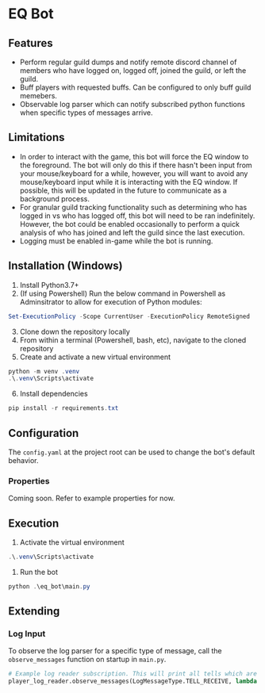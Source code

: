 # EQ Bot

## Features
- Perform regular guild dumps and notify remote discord channel of members who have logged on, logged off, joined the guild, or left the guild.
- Buff players with requested buffs. Can be configured to only buff guild memebers.
- Observable log parser which can notify subscribed python functions when specific types of messages arrive.

## Limitations
- In order to interact with the game, this bot will force the EQ window to the foreground. The bot will only do this if there hasn't been input from your mouse/keyboard for a while, however, you will want to avoid any mouse/keyboard input while it is interacting with the EQ window. If possible, this will be updated in the future to communicate as a background process.
- For granular guild tracking functionality such as determining who has logged in vs who has logged off, this bot will need to be ran indefinitely. However, the bot could be enabled occasionally to perform a quick analysis of who has joined and left the guild since the last execution.
- Logging must be enabled in-game while the bot is running.

## Installation (Windows)

1. Install Python3.7+
2. (If using Powershell) Run the below command in Powershell as Adminsitrator to allow for execution of Python modules:
```powershell
Set-ExecutionPolicy -Scope CurrentUser -ExecutionPolicy RemoteSigned
```
3. Clone down the repository locally
4. From within a terminal (Powershell, bash, etc), navigate to the cloned repository
5. Create and activate a new virtual environment
```powershell
python -m venv .venv
.\.venv\Scripts\activate
```
6. Install dependencies
```powershell
pip install -r requirements.txt
```

## Configuration
The `config.yaml` at the project root can be used to change the bot's default behavior.

### Properties
Coming soon. Refer to example properties for now.

## Execution

1. Activate the virtual environment
```powershell
.\.venv\Scripts\activate
```

1. Run the bot
```powershell
python .\eq_bot\main.py
```
## Extending

### Log Input

To observe the log parser for a specific type of message, call the `observe_messages` function on startup in `main.py`.
```python
# Example log reader subscription. This will print all tells which are received.
player_log_reader.observe_messages(LogMessageType.TELL_RECEIVE, lambda message: message.print())
```
